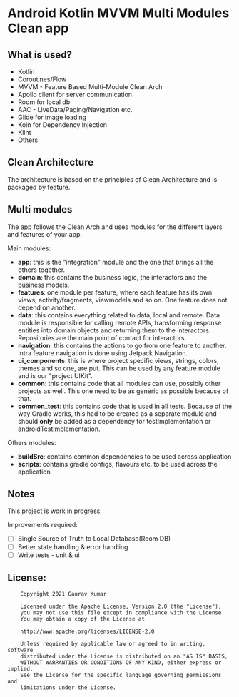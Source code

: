 # Android Kotlin MVVM Multi Modules Clean app

## What is used?
- Kotlin
- Coroutines/Flow
- MVVM - Feature Based Multi-Module Clean Arch
- Apollo client for server communication
- Room for local db
- AAC - LiveData/Paging/Navigation etc.
- Glide for image loading
- Koin for Dependency Injection 
- Klint
- Others

## Clean Architecture
The architecture is based on the principles of Clean Architecture and is packaged by feature.

## Multi modules
The app follows the Clean Arch and uses modules for the different layers and features of your app.

Main modules:
- **app**: this is the "integration" module and the one that brings all the others together.
- **domain**: this contains the business logic, the interactors and the business models.
- **features**: one module per feature, where each feature has its own views, activity/fragments, viewmodels and so on. One feature does not depend on another.
- **data**: this contains everything related to data, local and remote. Data module is responsible for calling remote APIs, transforming response entities into domain objects and returning them to the interactors. Repositories are the main point of contact for interactors.
- **navigation**: this contains the actions to go from one feature to another. Intra feature navigation is done using Jetpack Navigation.
- **ui_components**: this is where project specific views, strings, colors, themes and so one, are put. This can be used by any feature module and is our "project UIKit".
- **common**: this contains code that all modules can use, possibly other projects as well. This one need to be as generic as possible because of that.
- **common_test**: this contains code that is used in all tests. Because of the way Gradle works, this had to be created as a separate module and should **only** be added as a dependency for testImplementation or androidTestImplementation.

Others modules:
- **buildSrc**: contains common dependencies to be used across application
- **scripts**: contains gradle configs, flavours etc. to be used across the application


## Notes
This project is work in progress

Improvements required: 

- [ ] Single Source of Truth to Local Database(Room DB) 
- [ ] Better state handling & error handling
- [ ] Write tests - unit & ui

## License:
```
    Copyright 2021 Gaurav Kumar

    Licensed under the Apache License, Version 2.0 (the "License");
    you may not use this file except in compliance with the License.
    You may obtain a copy of the License at

    http://www.apache.org/licenses/LICENSE-2.0

    Unless required by applicable law or agreed to in writing, software
    distributed under the License is distributed on an "AS IS" BASIS,
    WITHOUT WARRANTIES OR CONDITIONS OF ANY KIND, either express or implied.
    See the License for the specific language governing permissions and
    limitations under the License.
```